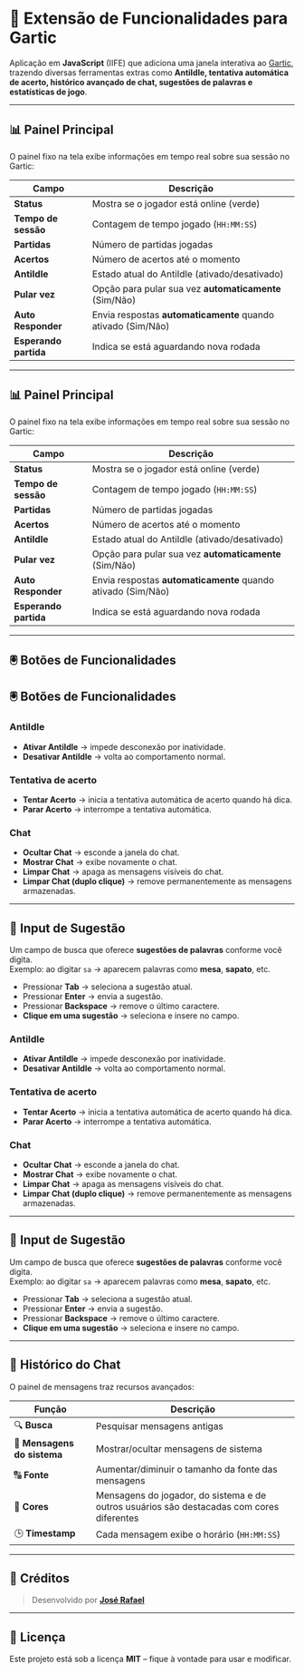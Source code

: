 # 🎨 Extensão de Funcionalidades para Gartic

Aplicação em **JavaScript** (IIFE) que adiciona uma janela interativa ao [Gartic](https://gartic.io), trazendo diversas ferramentas extras como **AntiIdle, tentativa automática de acerto, histórico avançado de chat, sugestões de palavras e estatísticas de jogo**.

---

## 📊 Painel Principal

O painel fixo na tela exibe informações em tempo real sobre sua sessão no Gartic:

| Campo | Descrição |
|-------|-----------|
| **Status** | Mostra se o jogador está online (verde) |
| **Tempo de sessão** | Contagem de tempo jogado (`HH:MM:SS`) |
| **Partidas** | Número de partidas jogadas |
| **Acertos** | Número de acertos até o momento |
| **AntiIdle** | Estado atual do AntiIdle (ativado/desativado) |
| **Pular vez** | Opção para pular sua vez **automaticamente** (Sim/Não) |
| **Auto Responder** | Envia respostas **automaticamente** quando ativado (Sim/Não) |
| **Esperando partida** | Indica se está aguardando nova rodada |
---

## 📊 Painel Principal

O painel fixo na tela exibe informações em tempo real sobre sua sessão no Gartic:

| Campo | Descrição |
|-------|-----------|
| **Status** | Mostra se o jogador está online (verde) |
| **Tempo de sessão** | Contagem de tempo jogado (`HH:MM:SS`) |
| **Partidas** | Número de partidas jogadas |
| **Acertos** | Número de acertos até o momento |
| **AntiIdle** | Estado atual do AntiIdle (ativado/desativado) |
| **Pular vez** | Opção para pular sua vez **automaticamente** (Sim/Não) |
| **Auto Responder** | Envia respostas **automaticamente** quando ativado (Sim/Não) |
| **Esperando partida** | Indica se está aguardando nova rodada |

---

## 🖲️ Botões de Funcionalidades
## 🖲️ Botões de Funcionalidades

### AntiIdle
- **Ativar AntiIdle** → impede desconexão por inatividade.  
- **Desativar AntiIdle** → volta ao comportamento normal.

### Tentativa de acerto
- **Tentar Acerto** → inicia a tentativa automática de acerto quando há dica.  
- **Parar Acerto** → interrompe a tentativa automática.

### Chat
- **Ocultar Chat** → esconde a janela do chat.  
- **Mostrar Chat** → exibe novamente o chat.  
- **Limpar Chat** → apaga as mensagens visíveis do chat.  
- **Limpar Chat (duplo clique)** → remove permanentemente as mensagens armazenadas.

---

## 🔎 Input de Sugestão

Um campo de busca que oferece **sugestões de palavras** conforme você digita.  
Exemplo: ao digitar `sa` → aparecem palavras como **mesa**, **sapato**, etc.  

- Pressionar **Tab** → seleciona a sugestão atual.  
- Pressionar **Enter** → envia a sugestão.  
- Pressionar **Backspace** → remove o último caractere.  
- **Clique em uma sugestão** → seleciona e insere no campo.  
### AntiIdle
- **Ativar AntiIdle** → impede desconexão por inatividade.  
- **Desativar AntiIdle** → volta ao comportamento normal.

### Tentativa de acerto
- **Tentar Acerto** → inicia a tentativa automática de acerto quando há dica.  
- **Parar Acerto** → interrompe a tentativa automática.

### Chat
- **Ocultar Chat** → esconde a janela do chat.  
- **Mostrar Chat** → exibe novamente o chat.  
- **Limpar Chat** → apaga as mensagens visíveis do chat.  
- **Limpar Chat (duplo clique)** → remove permanentemente as mensagens armazenadas.

---

## 🔎 Input de Sugestão

Um campo de busca que oferece **sugestões de palavras** conforme você digita.  
Exemplo: ao digitar `sa` → aparecem palavras como **mesa**, **sapato**, etc.  

- Pressionar **Tab** → seleciona a sugestão atual.  
- Pressionar **Enter** → envia a sugestão.  
- Pressionar **Backspace** → remove o último caractere.  
- **Clique em uma sugestão** → seleciona e insere no campo.  

---

## 💬 Histórico do Chat

O painel de mensagens traz recursos avançados:

| Função | Descrição |
|--------|-----------|
| 🔍 **Busca** | Pesquisar mensagens antigas |
| 📑 **Mensagens do sistema** | Mostrar/ocultar mensagens de sistema |
| 🔠 **Fonte** | Aumentar/diminuir o tamanho da fonte das mensagens |
| 🎨 **Cores** | Mensagens do jogador, do sistema e de outros usuários são destacadas com cores diferentes |
| 🕒 **Timestamp** | Cada mensagem exibe o horário (`HH:MM:SS`) |

---

## 👤 Créditos

> Desenvolvido por [**José Rafael**](https://github.com/jrafael29)  

---


## 📜 Licença

Este projeto está sob a licença **MIT** – fique à vontade para usar e modificar.